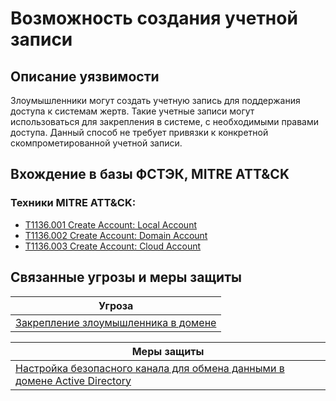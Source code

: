 # Возможность создания учетной записи

## Описание уязвимости
Злоумышленники могут создать учетную запись для поддержания доступа к системам жертв. Такие учетные записи могут использоваться для закрепления в системе, с необходимыми правами доступа. Данный способ не требует привязки к конкретной скомпрометированной учетной записи.

## Вхождение в базы ФСТЭК, MITRE ATT&CK
### Техники MITRE ATT&CK:
+ [T1136.001 Create Account: Local Account](https://attack.mitre.org/techniques/T1136/001/)
+ [T1136.002 Create Account: Domain Account](https://attack.mitre.org/techniques/T1136/002/)
+ [T1136.003 Create Account: Cloud Account](https://attack.mitre.org/techniques/T1136/003/)

## Связанные угрозы и меры защиты
|Угроза|
|-|
|[Закрепление злоумышленника в домене](/vkr/threats/page10)|

|Меры защиты|
|-|
|[Настройка безопасного канала для обмена данными в домене Active Directory](/vkr/measures/page17)|
